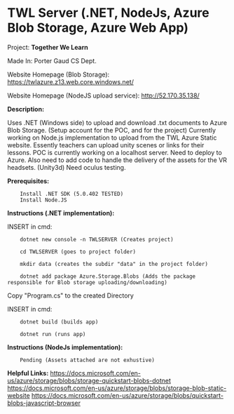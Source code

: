 # TWL Server (.NET, NodeJs, Azure Blob Storage, Azure Web App)

  Project: **Together We Learn**

  Made In: Porter Gaud CS Dept.
  
  Website Homepage (Blob Storage): https://twlazure.z13.web.core.windows.net/
  
  Website Homepage (NodeJS upload service): http://52.170.35.138/  

**Description:**

   Uses .NET (Windows side) to upload and download .txt documents to Azure Blob Storage. (Setup account for the POC, and for the project) Currently working on Node.js implementation to upload from the TWL Azure Static website. Essently teachers can upload unity scenes or links for their lessons. POC is currently working on a localhost server. Need to deploy to Azure. Also need to add code to handle the delivery of the assets for the VR headsets. (Unity3d) Need oculus testing.

**Prerequisites:**

        Install .NET SDK (5.0.402 TESTED)
        Install Node.JS

**Instructions (.NET implementation):**
        
INSERT in cmd:
        
        dotnet new console -n TWLSERVER (Creates project)

        cd TWLSERVER (goes to project folder)

        mkdir data (creates the subdir "data" in the project folder)

        dotnet add package Azure.Storage.Blobs (Adds the package responsible for Blob storage uploading/downloading)

Copy "Program.cs" to the created Directory

INSERT in cmd:

        dotnet build (builds app)

        dotnet run (runs app)
        
**Instructions (NodeJs implementation):**
        
        Pending (Assets attached are not exhustive)
        
        
**Helpful Links:**
        https://docs.microsoft.com/en-us/azure/storage/blobs/storage-quickstart-blobs-dotnet
        https://docs.microsoft.com/en-us/azure/storage/blobs/storage-blob-static-website
        https://docs.microsoft.com/en-us/azure/storage/blobs/quickstart-blobs-javascript-browser
